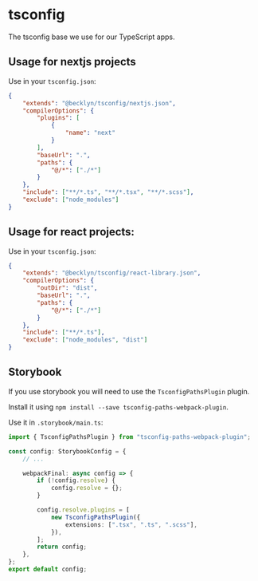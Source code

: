 # tsconfig

The tsconfig base we use for our TypeScript apps.

## Usage for nextjs projects

Use in your `tsconfig.json`:

```json
{
    "extends": "@becklyn/tsconfig/nextjs.json",
    "compilerOptions": {
        "plugins": [
            {
                "name": "next"
            }
        ],
        "baseUrl": ".",
        "paths": {
            "@/*": ["./*"]
        }
    },
    "include": ["**/*.ts", "**/*.tsx", "**/*.scss"],
    "exclude": ["node_modules"]
}
```

## Usage for react projects:

Use in your `tsconfig.json`:

```json
{
    "extends": "@becklyn/tsconfig/react-library.json",
    "compilerOptions": {
        "outDir": "dist",
        "baseUrl": ".",
        "paths": {
            "@/*": ["./*"]
        }
    },
    "include": ["**/*.ts"],
    "exclude": ["node_modules", "dist"]
}
```

## Storybook

If you use storybook you will need to use the `TsconfigPathsPlugin` plugin.

Install it using `npm install --save tsconfig-paths-webpack-plugin`.

Use it in `.storybook/main.ts`:

```typescript
import { TsconfigPathsPlugin } from "tsconfig-paths-webpack-plugin";

const config: StorybookConfig = {
    // ...

    webpackFinal: async config => {
        if (!config.resolve) {
            config.resolve = {};
        }

        config.resolve.plugins = [
            new TsconfigPathsPlugin({
                extensions: [".tsx", ".ts", ".scss"],
            }),
        ];
        return config;
    },
};
export default config;
```
